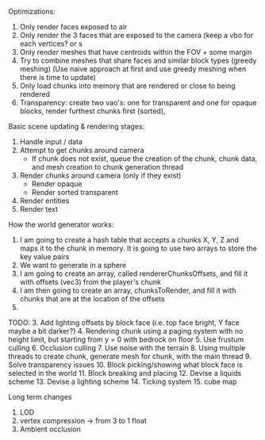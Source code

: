 Optimizations:
1. Only render faces exposed to air
2. Only render the 3 faces that are exposed to the camera (keep a vbo for each vertices? or s
2. Only render meshes that have centroids within the FOV + some margin
3. Try to combine meshes that share faces and similar block types (greedy meshing) (Use naive approach at first and use greedy meshing when there is time to update) 
4. Only load chunks into memory that are rendered or close to being rendered
5. Transparency: create two vao's: one for transparent and one for opaque blocks, render furthest chunks first (sorted), 

Basic scene updating & rendering stages:
1. Handle input / data 
2. Attempt to get chunks around camera
   - If chunk does not exist, queue the creation of the chunk, chunk data, and mesh creation to chunk generation thread
3. Render chunks around camera (only if they exist)
   - Render opaque
   - Render sorted transparent
4. Render entities
5. Render text

How the world generator works:
1. I am going to create a hash table that accepts a chunks X, Y, Z and maps it to the chunk in memory. 
   It is going to use two arrays to store the key value pairs
2. We want to generate in a sphere
3. I am going to create an array, called rendererChunksOffsets, and fill it with offsets (vec3) from the player's chunk
4. I am then going to create an array, chunksToRender, and fill it with chunks that are at the location of the offsets
5. 

TODO:
3. Add lighting offsets by block face (i.e. top face bright, Y face maybe a bit darker?)
4. Rendering chunk using a paging system with no height limit, but starting from y = 0 with bedrock on floor
5. Use frustum culling
6. Occlusion culling
7. Use noise with the terrain
8. Using multiple threads to create chunk, generate mesh for chunk, with the main thread
9. Solve transparency issues
10. Block picking/showing what block face is selected in the world
11. Block breaking and placing
12. Devise a liquids scheme
13. Devise a lighting scheme
14. Ticking system
15. cube map

Long term changes
1. LOD
2. vertex compression -> from 3 to 1 float
3. Ambient occlusion 